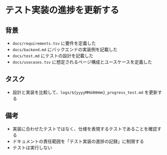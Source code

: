 # テスト実装の進捗を更新する

## 背景

- `docs/requirements.tsv` に要件を定義した
- `docs/backend.md` にバックエンドの実装例を記載した
- `docs/test.md` にテストの設計を記載した
- `docs/usecases.tsv` に想定されるページ構成とユースケースを定義した

## タスク

- 設計と実装を比較して、`logs/${yyyyMMddHHmm}_progress_test.md` を更新する

## 備考

- 実装に合わせたテストではなく、仕様を表現するテストであることを確認する
- ドキュメントの責任範囲を「テスト実装の進捗の記録」に制限する
- テストは実行しない
